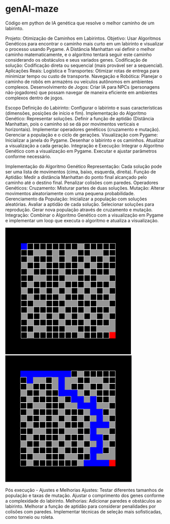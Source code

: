 # genAI-maze
Código em python de IA genética que resolve o melhor caminho de um labirinto.

Projeto: Otimização de Caminhos em Labirintos.
Objetivo: Usar Algoritmos Genéticos para encontrar o caminho mais curto em um labirinto e visualizar o processo usando Pygame. A Distância Manhattan vai definir o melhor caminho matematicamente, e o algoritmo tentará seguir este caminho considerando os obstáculos e seus variados genes.
Codificação de solução: Codificação direta ou sequencial (mais provável ser a sequencial).
Aplicações Reais: 
Logística e Transportes: Otimizar rotas de entrega para minimizar tempo ou custo de transporte.
Navegação e Robótica: Planejar o caminho de robôs em armazéns ou veículos autônomos em ambientes complexos.
Desenvolvimento de Jogos: Criar IA para NPCs (personagens não-jogadores) que possam navegar de maneira eficiente em ambientes complexos dentro de jogos.


Escopo
Definição do Labirinto:
Configurar o labirinto e suas características (dimensões, posições de início e fim).
Implementação do Algoritmo Genético:
Representar soluções.
Definir a função de aptidão (Distância Manhattan, pois o caminho só se dá por movimentos verticais e horizontais).
Implementar operadores genéticos (cruzamento e mutação).
Gerenciar a população e o ciclo de gerações.
Visualização com Pygame:
Inicializar a janela do Pygame.
Desenhar o labirinto e os caminhos.
Atualizar a visualização a cada geração.
Integração e Execução:
Integrar o Algoritmo Genético com a visualização em Pygame.
Executar e ajustar parâmetros conforme necessário.



Implementação do Algoritmo Genético
Representação: Cada solução pode ser uma lista de movimentos (cima, baixo, esquerda, direita).
Função de Aptidão: Medir a distância Manhattan do ponto final alcançado pelo caminho até o destino final. Penalizar colisões com paredes.
Operadores Genéticos:
Cruzamento: Misturar partes de duas soluções.
Mutação: Alterar movimentos aleatoriamente com uma pequena probabilidade.
Gerenciamento da População:
Inicializar a população com soluções aleatórias.
Avaliar a aptidão de cada solução.
Selecionar soluções para reprodução.
Gerar nova população através de cruzamento e mutação.
Integração: Combinar o Algoritmo Genético com a visualização em Pygame e implementar um loop que executa o algoritmo e atualiza a visualização.

![Texto Alternativo](https://github.com/vinibraun/genAI-maze/blob/main/imagens/labirinto-img.PNG)
![Texto Alternativo](https://github.com/vinibraun/genAI-maze/blob/main/imagens/labirinto-resolvido-img.PNG)



Pós execução - Ajustes e Melhorias
Ajustes:
Testar diferentes tamanhos de população e taxas de mutação.
Ajustar o comprimento dos genes conforme a complexidade do labirinto.
Melhorias:
Adicionar paredes e obstáculos ao labirinto.
Melhorar a função de aptidão para considerar penalidades por colisões com paredes.
Implementar técnicas de seleção mais sofisticadas, como torneio ou roleta.
